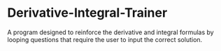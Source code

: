 # Derivative-Integral-Trainer

A program designed to reinforce the derivative and integral formulas by looping questions that require the user to input the correct solution.
